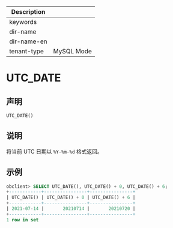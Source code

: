 | Description   |                 |
|---------------|-----------------|
| keywords      |                 |
| dir-name      |                 |
| dir-name-en   |                 |
| tenant-type   | MySQL Mode      |

# UTC_DATE

## 声明

```sql
UTC_DATE()
```

## 说明

将当前 UTC 日期以 `%Y-%m-%d` 格式返回。

## 示例

```sql
obclient> SELECT UTC_DATE(), UTC_DATE() + 0, UTC_DATE() + 6;
+------------+----------------+----------------+
| UTC_DATE() | UTC_DATE() + 0 | UTC_DATE() + 6 |
+------------+----------------+----------------+
| 2021-07-14 |       20210714 |       20210720 |
+------------+----------------+----------------+
1 row in set
```
